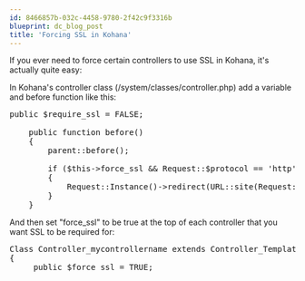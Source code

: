```yaml
---
id: 8466857b-032c-4458-9780-2f42c9f3316b
blueprint: dc_blog_post
title: 'Forcing SSL in Kohana'
---
```

If you ever need to force certain controllers to use SSL in Kohana, it's actually quite easy:

In Kohana's controller class (/system/classes/controller.php) add a variable and before function like this:
<pre>public $require_ssl = FALSE;

	public function before()
	{
		parent::before();

		if ($this-&gt;force_ssl &amp;&amp; Request::$protocol == 'http')
		{
			Request::Instance()-&gt;redirect(URL::site(Request::Instance()-&gt;uri, 'https'));
		}
	}</pre>
And then set "force_ssl" to be true at the top of each controller that you want SSL to be required for:
<pre>Class Controller_mycontrollername extends Controller_Template
{
     public $force_ssl = TRUE;</pre>